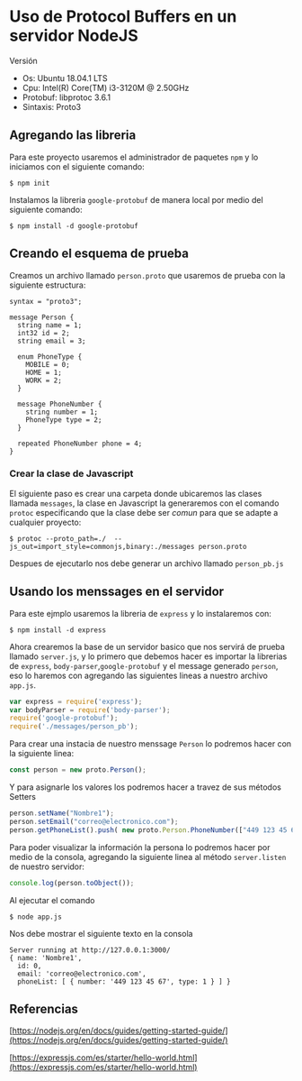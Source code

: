 # Uso de Protocol Buffers en un servidor NodeJS

Versión
* Os: Ubuntu 18.04.1 LTS
* Cpu: Intel(R) Core(TM) i3-3120M @ 2.50GHz
* Protobuf: libprotoc 3.6.1
* Sintaxis: Proto3

## Agregando las libreria

Para este proyecto usaremos el administrador de paquetes `npm` y lo iniciamos con el siguiente comando:
```
$ npm init
```



Instalamos la libreria `google-protobuf` de manera local por medio del siguiente comando:
```
$ npm install -d google-protobuf
```

## Creando el esquema de prueba

Creamos un archivo llamado `person.proto` que usaremos de prueba con la siguiente estructura:

```
syntax = "proto3";

message Person {
  string name = 1;
  int32 id = 2;
  string email = 3;

  enum PhoneType {
    MOBILE = 0;
    HOME = 1;
    WORK = 2;
  }

  message PhoneNumber {
    string number = 1;
    PhoneType type = 2;
  }

  repeated PhoneNumber phone = 4;
}
```

### Crear la clase de Javascript

El siguiente paso es crear una carpeta donde ubicaremos las clases llamada `messages`, la clase en Javascript la generaremos  con el comando `protoc` especificando que la clase debe ser *comun* para que se adapte a cualquier proyecto:
```
$ protoc --proto_path=./  --js_out=import_style=commonjs,binary:./messages person.proto
```

Despues de ejecutarlo nos debe generar un archivo llamado `person_pb.js`

## Usando los menssages en el servidor

Para este ejmplo usaremos la libreria de `express` y lo instalaremos con:
```
$ npm install -d express
```

Ahora crearemos la base de un servidor basico que nos servirá de prueba llamado `server.js`,  y lo primero que debemos hacer es importar la librerias de `express`, `body-parser`,`google-protobuf` y el message generado `person`, eso lo haremos con agregando las siguientes lineas a nuestro archivo `app.js`.
```javascript
var express = require('express');
var bodyParser = require('body-parser');
require('google-protobuf');
require('./messages/person_pb');
```

Para crear una instacia de nuestro menssage `Person` lo podremos hacer con la siguiente linea:
```javascript
const person = new proto.Person();
```

Y para asignarle los valores los podremos hacer a travez de sus métodos Setters
```javascript
person.setName("Nombre1");
person.setEmail("correo@electronico.com");
person.getPhoneList().push( new proto.Person.PhoneNumber(["449 123 45 67", proto.Person.PhoneType.HOME]))
```

Para poder visualizar la información la persona lo podremos hacer por medio de la consola, agregando la siguiente linea al método `server.listen` de nuestro servidor:
```javascript
console.log(person.toObject());
```

Al ejecutar el comando 
```
$ node app.js
```

Nos debe mostrar el siguiente texto en la consola
```
Server running at http://127.0.0.1:3000/
{ name: 'Nombre1',
  id: 0,
  email: 'correo@electronico.com',
  phoneList: [ { number: '449 123 45 67', type: 1 } ] }
```


## Referencias

[https://nodejs.org/en/docs/guides/getting-started-guide/](https://nodejs.org/en/docs/guides/getting-started-guide/)

[https://expressjs.com/es/starter/hello-world.html](https://expressjs.com/es/starter/hello-world.html)